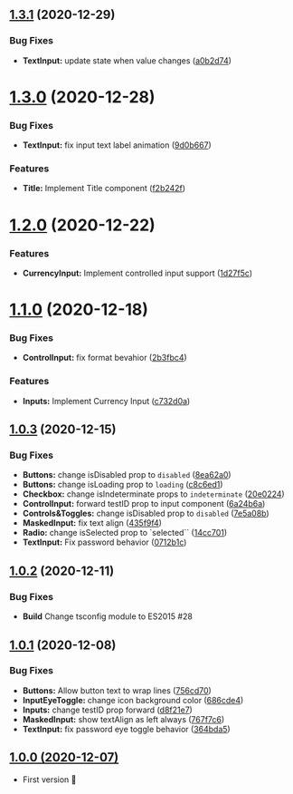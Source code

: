 ## [1.3.1](https://github.com/magnetis/astro-native/compare/v1.3.0...v1.3.1) (2020-12-29)


### Bug Fixes

* **TextInput:** update state when value changes ([a0b2d74](https://github.com/magnetis/astro-native/commit/a0b2d74e5ff808462651207ea1a6e4aede7df1a3))



# [1.3.0](https://github.com/magnetis/astro-native/compare/v1.2.0...v1.3.0) (2020-12-28)


### Bug Fixes

* **TextInput:** fix input text label animation ([9d0b667](https://github.com/magnetis/astro-native/commit/9d0b667c6d520bdfa3d24e3729bc71182db4c54d))


### Features

* **Title:** Implement Title component ([f2b242f](https://github.com/magnetis/astro-native/commit/f2b242fce8118fd3c5773a58481edbe3fc7263c6))



# [1.2.0](https://github.com/magnetis/astro-native/compare/v1.1.0...v1.2.0) (2020-12-22)


### Features

* **CurrencyInput:** Implement controlled input support ([1d27f5c](https://github.com/magnetis/astro-native/commit/1d27f5c8edfb1251a58b4cf56de66456c2e8f663))



# [1.1.0](https://github.com/magnetis/astro-native/compare/v1.0.3...v1.1.0) (2020-12-18)


### Bug Fixes

* **ControlInput:** fix format bevahior ([2b3fbc4](https://github.com/magnetis/astro-native/commit/2b3fbc461f2c784573299e9c18ce79c9a4ca2f79))


### Features

* **Inputs:** Implement Currency Input ([c732d0a](https://github.com/magnetis/astro-native/commit/c732d0a36b640754c589b20253d982f47c5a2b8b))



## [1.0.3](https://github.com/magnetis/astro-native/compare/v1.0.2...v1.0.3) (2020-12-15)


### Bug Fixes

* **Buttons:** change isDisabled prop to `disabled` ([8ea62a0](https://github.com/magnetis/astro-native/commit/8ea62a0276fee107f8761f683a7e4aec42268b11))
* **Buttons:** change isLoading prop to `loading` ([c8c6ed1](https://github.com/magnetis/astro-native/commit/c8c6ed1f2506636ca9aa3dd7882feb655deca0da))
* **Checkbox:** change isIndeterminate props to `indeterminate` ([20e0224](https://github.com/magnetis/astro-native/commit/20e0224a15b6b1d9a763dd0782db6450803ed3f9))
* **ControlInput:** forward testID prop to input component ([6a24b6a](https://github.com/magnetis/astro-native/commit/6a24b6a85d66ab98f51ac1f2d7e7fc73595a5b89))
* **Controls&Toggles:** change isDisabled prop to `disabled` ([7e5a08b](https://github.com/magnetis/astro-native/commit/7e5a08b99c8aedcf807191dfe5d1feb7ca9871f6))
* **MaskedInput:** fix text align ([435f9f4](https://github.com/magnetis/astro-native/commit/435f9f4dcb12d5b587211c44a3c589d05c373102))
* **Radio:** change isSelected prop to `selected`` ([14cc701](https://github.com/magnetis/astro-native/commit/14cc70100075ecdf76bdce87e885bf328f50480c))
* **TextInput:** Fix password behavior ([0712b1c](https://github.com/magnetis/astro-native/commit/0712b1c2a9fe3ba17b7f4a89afe33720781978d5))



## [1.0.2](https://github.com/magnetis/astro-native/compare/v1.0.1...v1.0.2) (2020-12-11)

### Bug Fixes

- **Build** Change tsconfig module to ES2015 #28

## [1.0.1](https://github.com/magnetis/astro-native/compare/v1.0.0...v1.0.1) (2020-12-08)

### Bug Fixes

- **Buttons:** Allow button text to wrap lines ([756cd70](https://github.com/magnetis/astro-native/commit/756cd708f19b40cd1c14d008f02e37ee2b3b428b))
- **InputEyeToggle:** change icon background color ([686cde4](https://github.com/magnetis/astro-native/commit/686cde43653acf4fb23a01106829e9ca62126034))
- **Inputs:** change testID prop forward ([d8f21e7](https://github.com/magnetis/astro-native/commit/d8f21e7e103d27ec6ef97115197304ca4cab9387))
- **MaskedInput:** show textAlign as left always ([767f7c6](https://github.com/magnetis/astro-native/commit/767f7c6f7d1726f2a7453bf2b308ed641e8bf0e4))
- **TextInput:** fix password eye toggle behavior ([364bda5](https://github.com/magnetis/astro-native/commit/364bda521af2d598ea5183643b14c4f9bef4681a))

## [1.0.0 (2020-12-07)](https://github.com/magnetis/astro-native/releases/tag/v1.0.0)

- First version :tada:
